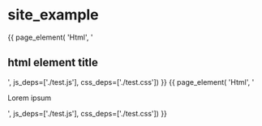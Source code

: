 site_example
=====

{{ page_element(
    'Html',
    '<h2 id="htmlTitle">html element title</h2>',
    js_deps=['./test.js'],
    css_deps=['./test.css'])
}}
{{ page_element(
    'Html',
    '<p id="htmlParagraph">Lorem ipsum</p>',
    js_deps=['./test.js'],
    css_deps=['./test.css'])
}}
